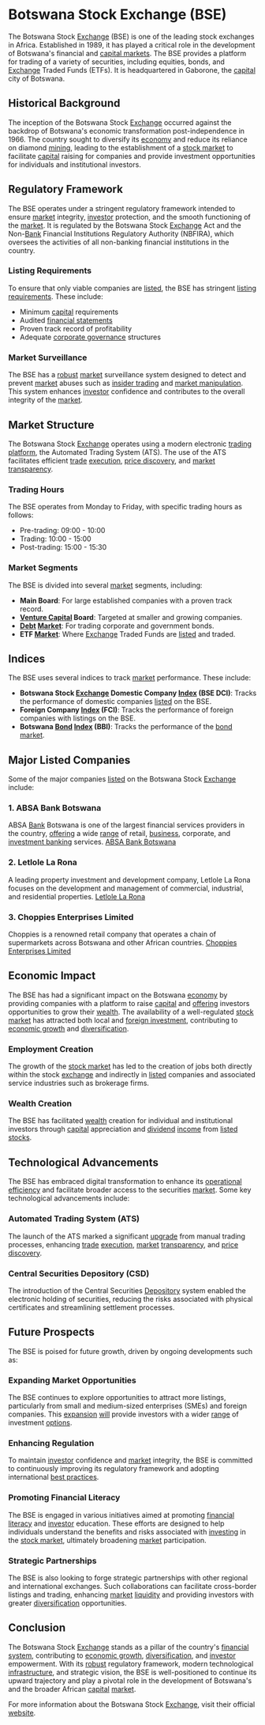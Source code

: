 # Botswana Stock Exchange (BSE)

The Botswana Stock [Exchange](../e/exchange.md) (BSE) is one of the leading stock exchanges in Africa. Established in 1989, it has played a critical role in the development of Botswana's financial and [capital markets](../c/capital_markets.md). The BSE provides a platform for trading of a variety of securities, including equities, bonds, and [Exchange](../e/exchange.md) Traded Funds (ETFs). It is headquartered in Gaborone, the [capital](../c/capital.md) city of Botswana.

## Historical Background

The inception of the Botswana Stock [Exchange](../e/exchange.md) occurred against the backdrop of Botswana's economic transformation post-independence in 1966. The country sought to diversify its [economy](../e/economy.md) and reduce its reliance on diamond [mining](../m/mining.md), leading to the establishment of a [stock market](../s/stock_market.md) to facilitate [capital](../c/capital.md) raising for companies and provide investment opportunities for individuals and institutional investors.

## Regulatory Framework

The BSE operates under a stringent regulatory framework intended to ensure [market](../m/market.md) integrity, [investor](../i/investor.md) protection, and the smooth functioning of the [market](../m/market.md). It is regulated by the Botswana Stock [Exchange](../e/exchange.md) Act and the Non-[Bank](../b/bank.md) Financial Institutions Regulatory Authority (NBFIRA), which oversees the activities of all non-banking financial institutions in the country.

### Listing Requirements

To ensure that only viable companies are [listed](../l/listed.md), the BSE has stringent [listing requirements](../l/listing_requirements.md). These include:
- Minimum [capital](../c/capital.md) requirements
- Audited [financial statements](../f/financial_statements.md)
- Proven track record of profitability
- Adequate [corporate governance](../c/corporate_governance.md) structures

### Market Surveillance

The BSE has a [robust](../r/robust.md) [market](../m/market.md) surveillance system designed to detect and prevent [market](../m/market.md) abuses such as [insider trading](../i/insider.md) and [market manipulation](../m/market_manipulation.md). This system enhances [investor](../i/investor.md) confidence and contributes to the overall integrity of the [market](../m/market.md).

## Market Structure

The Botswana Stock [Exchange](../e/exchange.md) operates using a modern electronic [trading platform](../t/trading_platform.md), the Automated Trading System (ATS). The use of the ATS facilitates efficient [trade](../t/trade.md) [execution](../e/execution.md), [price discovery](../p/price_discovery.md), and [market](../m/market.md) [transparency](../t/transparency.md).

### Trading Hours

The BSE operates from Monday to Friday, with specific trading hours as follows:
- Pre-trading: 09:00 - 10:00
- Trading: 10:00 - 15:00
- Post-trading: 15:00 - 15:30

### Market Segments

The BSE is divided into several [market](../m/market.md) segments, including:
- **Main Board**: For large established companies with a proven track record.
- **[Venture Capital](../v/venture_capital.md) Board**: Targeted at smaller and growing companies.
- **[Debt](../d/debt.md) [Market](../m/market.md)**: For trading corporate and government bonds.
- **ETF [Market](../m/market.md)**: Where [Exchange](../e/exchange.md) Traded Funds are [listed](../l/listed.md) and traded.

## Indices

The BSE uses several indices to track [market](../m/market.md) performance. These include:
- **Botswana Stock [Exchange](../e/exchange.md) Domestic Company [Index](../i/index_instrument.md) (BSE DCI)**: Tracks the performance of domestic companies [listed](../l/listed.md) on the BSE.
- **Foreign Company [Index](../i/index_instrument.md) (FCI)**: Tracks the performance of foreign companies with listings on the BSE.
- **Botswana [Bond](../b/bond.md) [Index](../i/index_instrument.md) (BBI)**: Tracks the performance of the [bond market](../b/bond_market.md).

## Major Listed Companies

Some of the major companies [listed](../l/listed.md) on the Botswana Stock [Exchange](../e/exchange.md) include:

### 1. **ABSA Bank Botswana**
ABSA [Bank](../b/bank.md) Botswana is one of the largest financial services providers in the country, [offering](../o/offering.md) a wide [range](../r/range.md) of retail, [business](../b/business.md), corporate, and [investment banking](../i/investment_banking.md) services. [ABSA Bank Botswana](https://www.absa.co.bw/)

### 2. **Letlole La Rona**
A leading property investment and development company, Letlole La Rona focuses on the development and management of commercial, industrial, and residential properties. [Letlole La Rona](https://www.letlole.com/)

### 3. **Choppies Enterprises Limited**
Choppies is a renowned retail company that operates a chain of supermarkets across Botswana and other African countries. [Choppies Enterprises Limited](http://www.choppies.co.bw/)

## Economic Impact

The BSE has had a significant impact on the Botswana [economy](../e/economy.md) by providing companies with a platform to raise [capital](../c/capital.md) and [offering](../o/offering.md) investors opportunities to grow their [wealth](../w/wealth.md). The availability of a well-regulated [stock market](../s/stock_market.md) has attracted both local and [foreign investment](../f/foreign_investment.md), contributing to [economic growth](../e/economic_growth.md) and [diversification](../d/diversification.md).

### Employment Creation

The growth of the [stock market](../s/stock_market.md) has led to the creation of jobs both directly within the stock [exchange](../e/exchange.md) and indirectly in [listed](../l/listed.md) companies and associated service industries such as brokerage firms.

### Wealth Creation

The BSE has facilitated [wealth](../w/wealth.md) creation for individual and institutional investors through [capital](../c/capital.md) appreciation and [dividend](../d/dividend.md) [income](../i/income.md) from [listed](../l/listed.md) [stocks](../s/stock.md).

## Technological Advancements

The BSE has embraced digital transformation to enhance its [operational efficiency](../o/operational_efficiency_in_trading.md) and facilitate broader access to the securities [market](../m/market.md). Some key technological advancements include:

### Automated Trading System (ATS)

The launch of the ATS marked a significant [upgrade](../u/upgrade.md) from manual trading processes, enhancing [trade](../t/trade.md) [execution](../e/execution.md), [market](../m/market.md) [transparency](../t/transparency.md), and [price discovery](../p/price_discovery.md).

### Central Securities Depository (CSD)

The introduction of the Central Securities [Depository](../d/depository.md) system enabled the electronic holding of securities, reducing the risks associated with physical certificates and streamlining settlement processes.

## Future Prospects

The BSE is poised for future growth, driven by ongoing developments such as:

### Expanding Market Opportunities

The BSE continues to explore opportunities to attract more listings, particularly from small and medium-sized enterprises (SMEs) and foreign companies. This [expansion](../e/expansion.md) [will](../w/will.md) provide investors with a wider [range](../r/range.md) of investment [options](../o/options.md).

### Enhancing Regulation

To maintain [investor](../i/investor.md) confidence and [market](../m/market.md) integrity, the BSE is committed to continuously improving its regulatory framework and adopting international [best practices](../b/best_practices.md).

### Promoting Financial Literacy

The BSE is engaged in various initiatives aimed at promoting [financial literacy](../f/financial_literacy.md) and [investor](../i/investor.md) education. These efforts are designed to help individuals understand the benefits and risks associated with [investing](../i/investing.md) in the [stock market](../s/stock_market.md), ultimately broadening [market](../m/market.md) participation.

### Strategic Partnerships

The BSE is also looking to forge strategic partnerships with other regional and international exchanges. Such collaborations can facilitate cross-border listings and trading, enhancing [market](../m/market.md) [liquidity](../l/liquidity.md) and providing investors with greater [diversification](../d/diversification.md) opportunities.

## Conclusion

The Botswana Stock [Exchange](../e/exchange.md) stands as a pillar of the country's [financial system](../f/financial_system.md), contributing to [economic growth](../e/economic_growth.md), [diversification](../d/diversification.md), and [investor](../i/investor.md) empowerment. With its [robust](../r/robust.md) regulatory framework, modern technological [infrastructure](../i/infrastructure.md), and strategic vision, the BSE is well-positioned to continue its upward trajectory and play a pivotal role in the development of Botswana's and the broader African [capital](../c/capital.md) [market](../m/market.md). 

For more information about the Botswana Stock [Exchange](../e/exchange.md), visit their official [website](https://www.bse.co.bw/).
